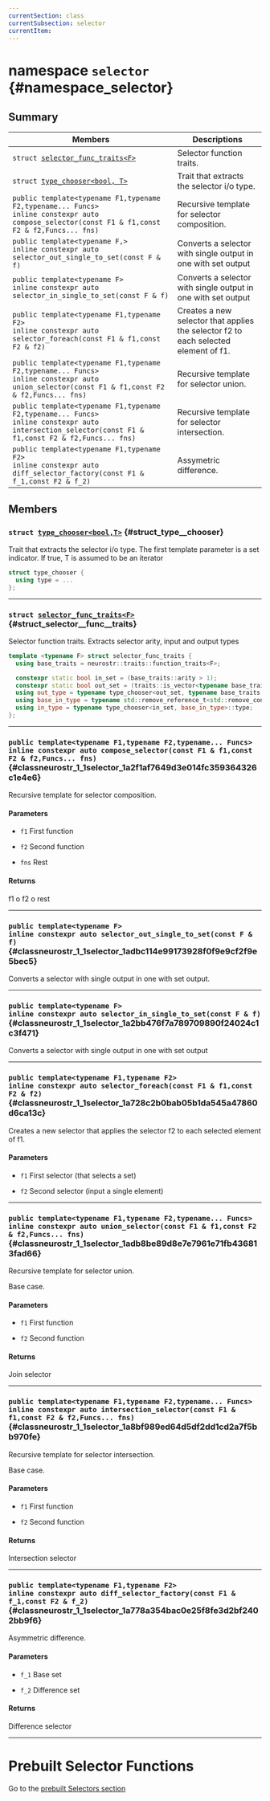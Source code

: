 ```yaml
---
currentSection: class
currentSubsection: selector
currentItem:
---
```

# namespace `selector` {#namespace_selector}

## Summary

 Members                        | Descriptions                                
--------------------------------|---------------------------------------------
`struct `[``selector_func_traits<F>``](#struct_selector__func__traits)        | Selector function traits.
`struct `[``type_chooser<bool, T>``](#struct_type__chooser)        | Trait that extracts the selector i/o type.
`public template<typename F1,typename F2,typename... Funcs>`  <br/>`inline constexpr auto compose_selector(const F1 & f1,const F2 & f2,Funcs... fns)` | Recursive template for selector composition.
`public template<typename F,>`  <br/>`inline constexpr auto selector_out_single_to_set(const F & f)` | Converts a selector with single output in one with set output
`public template<typename F>`  <br/>`inline constexpr auto selector_in_single_to_set(const F & f)` | Converts a selector with single output in one with set output
`public template<typename F1,typename F2>`  <br/>`inline constexpr auto selector_foreach(const F1 & f1,const F2 & f2)` | Creates a new selector that applies the selector f2 to each selected element of f1.
`public template<typename F1,typename F2,typename... Funcs>`  <br/>`inline constexpr auto union_selector(const F1 & f1,const F2 & f2,Funcs... fns)` | Recursive template for selector union.
`public template<typename F1,typename F2,typename... Funcs>`  <br/>`inline constexpr auto intersection_selector(const F1 & f1,const F2 & f2,Funcs... fns)` | Recursive template for selector intersection.
`public template<typename F1,typename F2>`  <br/>`inline constexpr auto diff_selector_factory(const F1 & f_1,const F2 & f_2)` | Assymetric difference.

## Members

### `struct `[``type_chooser<bool,T>``](#struct_type__chooser) {#struct_type__chooser}

Trait that extracts the selector i/o type. The first template parameter is a set indicator. If true, T is assumed to be an iterator

```cpp
struct type_chooser {
  using type = ...
};
```

---

### `struct `[``selector_func_traits<F>``](#struct_selector__func__traits) {#struct_selector__func__traits}

Selector function traits. Extracts selector arity, input and output types

```cpp
template <typename F> struct selector_func_traits {
  using base_traits = neurostr::traits::function_traits<F>;

  constexpr static bool in_set = (base_traits::arity > 1);
  constexpr static bool out_set = (traits::is_vector<typename base_traits::result_type>::value);
  using out_type = typename type_chooser<out_set, typename base_traits::result_type>::type;
  using base_in_type = typename std::remove_reference_t<std::remove_const_t<typename base_traits::template arg<0>>>;
  using in_type = typename type_chooser<in_set, base_in_type>::type;
};
```

---

### `public template<typename F1,typename F2,typename... Funcs>`  <br/>`inline constexpr auto compose_selector(const F1 & f1,const F2 & f2,Funcs... fns)` {#classneurostr_1_1selector_1a2f1af7649d3e014fc359364326c1e4e6}

Recursive template for selector composition.

#### Parameters
* `f1` First function


* `f2` Second function


* `fns` Rest


#### Returns
f1 o f2 o rest

---

### `public template<typename F>`  <br/>`inline constexpr auto selector_out_single_to_set(const F & f)` {#classneurostr_1_1selector_1adbc114e99173928f0f9e9cf2f9e5bec5}

Converts a selector with single output in one with set output.


---

### `public template<typename F>`  <br/>`inline constexpr auto selector_in_single_to_set(const F & f)` {#classneurostr_1_1selector_1a2bb476f7a789709890f24024c1c3f471}

Converts a selector with single output in one with set output

---

### `public template<typename F1,typename F2>`  <br/>`inline constexpr auto selector_foreach(const F1 & f1,const F2 & f2)` {#classneurostr_1_1selector_1a728c2b0bab05b1da545a47860d6ca13c}

Creates a new selector that applies the selector f2 to each selected element of f1.

#### Parameters
* `f1` First selector (that selects a set)


* `f2` Second selector (input a single element)

---

### `public template<typename F1,typename F2,typename... Funcs>`  <br/>`inline constexpr auto union_selector(const F1 & f1,const F2 & f2,Funcs... fns)` {#classneurostr_1_1selector_1adb8be89d8e7e7961e71fb436813fad66}

Recursive template for selector union.

Base case.
#### Parameters
* `f1` First function


* `f2` Second function

#### Returns
Join selector

---

### `public template<typename F1,typename F2,typename... Funcs>`  <br/>`inline constexpr auto intersection_selector(const F1 & f1,const F2 & f2,Funcs... fns)` {#classneurostr_1_1selector_1a8bf989ed64d5df2dd1cd2a7f5bb970fe}

Recursive template for selector intersection.

Base case.
#### Parameters
* `f1` First function


* `f2` Second function

#### Returns
Intersection selector

---

### `public template<typename F1,typename F2>`  <br/>`inline constexpr auto diff_selector_factory(const F1 & f_1,const F2 & f_2)` {#classneurostr_1_1selector_1a778a354bac0e25f8fe3d2bf2402bb9f6}

Asymmetric difference.

#### Parameters
* `f_1` Base set


* `f_2` Difference set

#### Returns
Difference selector


---

# Prebuilt Selector Functions

Go to the [prebuilt Selectors section](../selectors/prebuilt.html)
